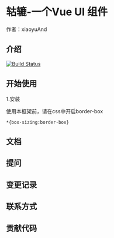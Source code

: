 # 轱辘-一个Vue UI 组件
作者：xiaoyuAnd
## 介绍
[![Build Status](https://app.travis-ci.com/xiaoyuAnd/gulu-dome.svg?branch=main)](https://app.travis-ci.com/xiaoyuAnd/gulu-dome)
## 开始使用
1.安装

使用本框架前，请在css中开启border-box
```
*{box-sizing:border-box}
```
## 文档
## 提问
## 变更记录
## 联系方式
## 贡献代码
#
